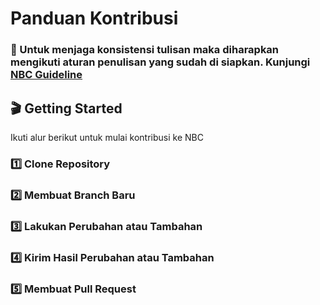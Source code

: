 # Panduan Kontribusi
### :newspaper: Untuk menjaga konsistensi tulisan maka diharapkan mengikuti aturan penulisan yang sudah di siapkan. Kunjungi [NBC Guideline](https://github.com/ngalambackend/nbc-guideline/blob/master/NBC-GUIDELINE.md) 
## :clapper: Getting Started
Ikuti alur berikut untuk mulai kontribusi ke NBC
### :one: Clone Repository
### :two: Membuat Branch Baru
### :three: Lakukan Perubahan atau Tambahan
### :four: Kirim Hasil Perubahan atau Tambahan
### :five: Membuat Pull Request